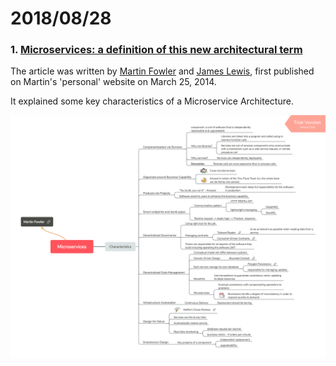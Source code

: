# 2018/08/28

### 1. [Microservices: a definition of this new architectural term](https://martinfowler.com/articles/microservices.html)

The article was written by [Martin Fowler](https://martinfowler.com) and [James Lewis](https://twitter.com/boicy), first published on Martin's 'personal' website on March 25, 2014.

It explained some key characteristics of a Microservice Architecture.

![micorservice](assets/microservices.png)
